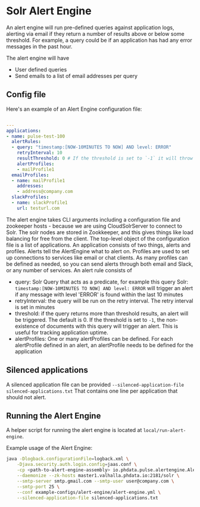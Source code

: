 # Solr Alert Engine
An alert engine will run pre-defined queries against application logs, alerting via email if they
return a number of results above or below some threshold. For example, a query could be if an
application has had any error messages in the past hour.

The alert engine will have
- User defined queries
- Send emails to a list of email addresses per query

## Config file
Here's an example of an Alert Engine configuration file:


```yaml

---
applications:
- name: pulse-test-100
  alertRules:
  - query: "timestamp:[NOW-10MINUTES TO NOW] AND level: ERROR"
    retryInterval: 10
    resultThreshold: 0 # If the threshold is set to `-1` it will throw an alert if no results are returned
    alertProfiles:
    - mailProfile1
  emailProfiles:
  - name: mailProfile1
    addresses:
    - address@company.com
  slackProfiles:
  - name: slackProfile1
    url: testurl.com

```
The alert engine takes CLI arguments including a configuration file and zookeeper hosts - because we are using CloudSolrServer to connect to Solr. The solr nodes are stored in Zookkeeper, and this gives things like load balancing for free from the client.
The top-level object of the configuration file is a list of applications.
An application consists of two things, alerts and profiles. Alerts tell the AlertEngine what to alert on. Profiles are used to set up connections to services like email or chat clients. As many profiles can be defined as needed, so you can send alerts through both email and Slack, or any number of services.
An alert rule consists of

- query: Solr Query that acts as a predicate, for example this query Solr: 
`timestamp:[NOW-10MINUTES TO NOW] AND level: ERROR` will trigger an alert if any message with level
 'ERROR' is found within the last 10 minutes
- retryInterval: the query will be run on the retry interval. The retry interval is set in minutes
- threshold: if the query returns more than threshold results, an alert will be triggered. The default is 0. If the threshold is set to `-1`, the non-existence of documents with this query will trigger an alert. This is useful for tracking application uptime.
- alertProfiles: One or many alertProfiles can be defined. For each alertProfile defined in an alert, an alertProfile needs to be defined for the application

## Silenced applications
A silenced application file can be provided `--silenced-application-file silenced-applications.txt`
That contains one line per application that should not alert.

## Running the Alert Engine
A helper script for running the alert engine is located at `local/run-alert-engine`.

Example usage of the Alert Engine:
```bash
java -Dlogback.configurationFile=logback.xml \
    -Djava.security.auth.login.config=jaas.conf \
    -cp <path-to-alert-engine-assembly> io.phdata.pulse.alertengine.AlertEngineMain \
    --daemonize --zk-hosts master1.valhalla.phdata.io:2181/solr \
    --smtp-server smtp.gmail.com --smtp-user user@company.com \
    --smtp-port 25 \
    --conf example-configs/alert-engine/alert-engine.yml \
    --silenced-application-file silenced-applications.txt
```